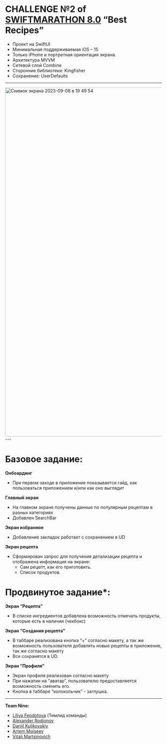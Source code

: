 # CHALLENGE №2 of [SWIFTMARATHON 8.0](https://t.me/swiftmarathon) “Best Recipes”

* Проект на SwiftUI
* Минимальная поддерживаемая iOS – 15
* Только iPhone и портретная ориентация экрана.
* Архитектура MVVM
* Сетевой слой Combine
* Сторонние библиотеки: Kingfisher
* Сохранение: UserDefaults
---
<img width="1122" alt="Снимок экрана 2023-09-08 в 19 49 54" src="https://github.com/liilkaz/BestRecipes/assets/86955276/627ec838-26ee-4582-8b33-636deacfff48">
---

# Базовое задание:

**Онбоардинг**

* При первом заходе в приложение показывается гайд, как пользоваться приложением и/или как оно выглядит

**Главный экран**

* На главном экране получены данные по популярным рецептам в разных категориях
* Добавлен SearchBar

**Экран избранное**

* Добавление закладок работает с сохранением в UD
  
**Экран рецепта**

* Сформирован запрос для получения детализации рецепта и отображена информация на экране:
  * Сам рецепт, как его приготовить.
  * Список продуктов.

# Продвинутое задание*:

**Экран “Рецепта”**

* В списке ингредиентов добавлена возможность отмечать продукты, которые есть в наличии (чекбокс)

**Экран “Создания рецепта”**

* В таббаре реализована кнопка “+” согласно макету, а так же возможность пользователя добавлять новые рецепты в приложение, так же согласно макету
* Все сохранятся в UD.

**Экран “Профиля”**

* Экран профиля реализован согласно макету
* При нажатии на “аватар”, пользователю предоставляется возможность сменить его.
* Кнопка в таббаре “колокольчик” - заглушка.

---
**Team Nine:**
+ [Liliya Feodotova](https://github.com/liilkaz) (Тимлид команды)
+ [Alexander Rodionov](https://github.com/alexrodionby)
+ [Daniil Kulikovskiy](https://github.com/Senior-Pomidorr)
+ [Artem Moiseev](https://github.com/Artemaj9)
+ [Vitali Martsinovich](https://github.com/Ojidaemo)


